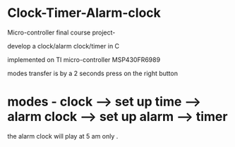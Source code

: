 # Clock-Timer-Alarm-clock
Micro-controller final course project-

develop a clock/alarm clock/timer in C

implemented on TI micro-controller MSP430FR6989

modes transfer is by a 2 seconds press on the right button 

# modes - clock --> set up time --> alarm clock --> set up alarm --> timer

the alarm clock will play at 5 am only .
